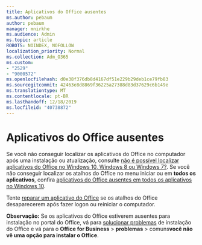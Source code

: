 ```yaml
---
title: Aplicativos do Office ausentes
ms.author: pebaum
author: pebaum
manager: mnirkhe
ms.audience: Admin
ms.topic: article
ROBOTS: NOINDEX, NOFOLLOW
localization_priority: Normal
ms.collection: Adm_O365
ms.custom:
- "2529"
- "9000572"
ms.openlocfilehash: d0e38f376db8d4167df51e229b29deb1ce79fb83
ms.sourcegitcommit: 42463e8d8869f36225a27388d83d37629c6b149e
ms.translationtype: MT
ms.contentlocale: pt-BR
ms.lasthandoff: 12/18/2019
ms.locfileid: "40738872"
---
```

# <a name="office-apps-missing"></a>Aplicativos do Office ausentes

Se você não conseguir localizar os aplicativos do Office no computador após uma instalação ou atualização, consulte [não é possível localizar aplicativos do Office no Windows 10, Windows 8 ou Windows 7?](https://support.office.com/article/Can-t-find-Office-applications-in-Windows-10-Windows-8-or-Windows-7-907ce545-6ae8-459b-8d9d-de6764a635d6). Se você não conseguir localizar os atalhos do Office no menu iniciar ou em **todos os aplicativos**, confira [aplicativos do Office ausentes em todos os aplicativos no Windows 10](https://support.office.com/article/office-apps-are-missing-from-all-apps-on-windows-10-5bc123f6-655d-4736-ad61-b0b9d1cde5bc). 

Tente [reparar um aplicativo do Office](https://support.office.com/article/repair-an-office-application-7821d4b6-7c1d-4205-aa0e-a6b40c5bb88b) se os atalhos do Office desaparecerem após fazer logon ou reiniciar o computador. 

**Observação:** Se os aplicativos do Office estiverem ausentes para instalação no portal do Office, vá para [solucionar problemas](https://support.office.com/article/troubleshoot-installing-office-35ff2def-e0b2-4dac-9784-4cf212c1f6c2) de instalação do Office e vá para o **Office for Business** > **problemas** > comuns**você não vê uma opção para instalar o Office**. 